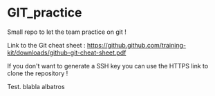 # GIT_practice
Small repo to let the team practice on git !

Link to the Git cheat sheet : https://github.github.com/training-kit/downloads/github-git-cheat-sheet.pdf

If you don't want to generate a SSH key you can use the HTTPS link to clone the repository ! 





Test.
blabla
albatros